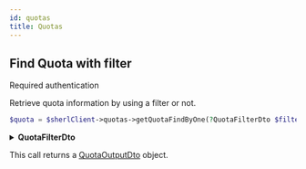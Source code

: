 ```yaml
---
id: quotas
title: Quotas
---
```


## Find Quota with filter

<span class="badge badge--warning">Required authentication</span>

Retrieve quota information by using a filter or not.

```php
$quota = $sherlClient->quotas->getQuotaFindByOne(?QuotaFilterDto $filter);
```

<details>
 <summary><b>QuotaFilterDto</b></summary>
|      Fields      |  Type   |      Required      |            Description            |
| :--------------: | :-----: | :----------------: | :-------------------------------: |
|     **page**     | integer |        :x:         |            Page number            |
| **itemsPerPage** | integer |        :x:         |     Number of items per page      |
|      **id**      | string  | :white_check_mark: |  Unique identifier for the quota  |
|     **uri**      | string  | :white_check_mark: |         Uri for the quota         |
|  **consumerId**  | string  | :white_check_mark: | Consumer ID associated with quota |
|   **ownerUri**   | string  | :white_check_mark: |      Owner Uri for the quota      |
</details>

This call returns a [QuotaOutputDto](quotas-types#QuotaOutputDto) object.
